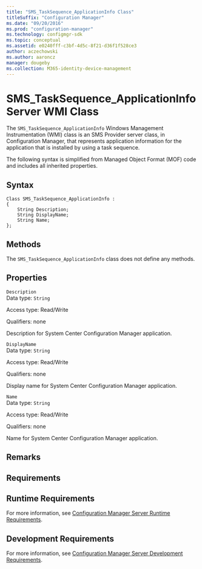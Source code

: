 ```yaml
---
title: "SMS_TaskSequence_ApplicationInfo Class"
titleSuffix: "Configuration Manager"
ms.date: "09/20/2016"
ms.prod: "configuration-manager"
ms.technology: configmgr-sdk
ms.topic: conceptual
ms.assetid: e0240fff-c3bf-4d5c-8f21-d36f1f528ce3
author: aczechowski
ms.author: aaroncz
manager: dougeby
ms.collection: M365-identity-device-management
---
```

# SMS_TaskSequence_ApplicationInfo Server WMI Class
The `SMS_TaskSequence_ApplicationInfo` Windows Management Instrumentation (WMI) class is an SMS Provider server class, in Configuration Manager, that represents application information for the application that is installed by using a task sequence.  

 The following syntax is simplified from Managed Object Format (MOF) code and includes all inherited properties.  

## Syntax  

```  
Class SMS_TaskSequence_ApplicationInfo :    
{  
    String Description;  
    String DisplayName;  
    String Name;  
};  
```  

## Methods  
 The `SMS_TaskSequence_ApplicationInfo` class does not define any methods.  

## Properties  
 `Description`  
 Data type: `String`  

 Access type: Read/Write  

 Qualifiers: none  

 Description for System Center Configuration Manager application.  

 `DisplayName`  
 Data type: `String`  

 Access type: Read/Write  

 Qualifiers: none  

 Display name for System Center Configuration Manager application.  

 `Name`  
 Data type: `String`  

 Access type: Read/Write  

 Qualifiers: none  

 Name for System Center Configuration Manager application.  

## Remarks  

## Requirements  

## Runtime Requirements  
 For more information, see [Configuration Manager Server Runtime Requirements](../../../develop/core/reqs/server-runtime-requirements.md).  

## Development Requirements  
 For more information, see [Configuration Manager Server Development Requirements](../../../develop/core/reqs/server-development-requirements.md).
